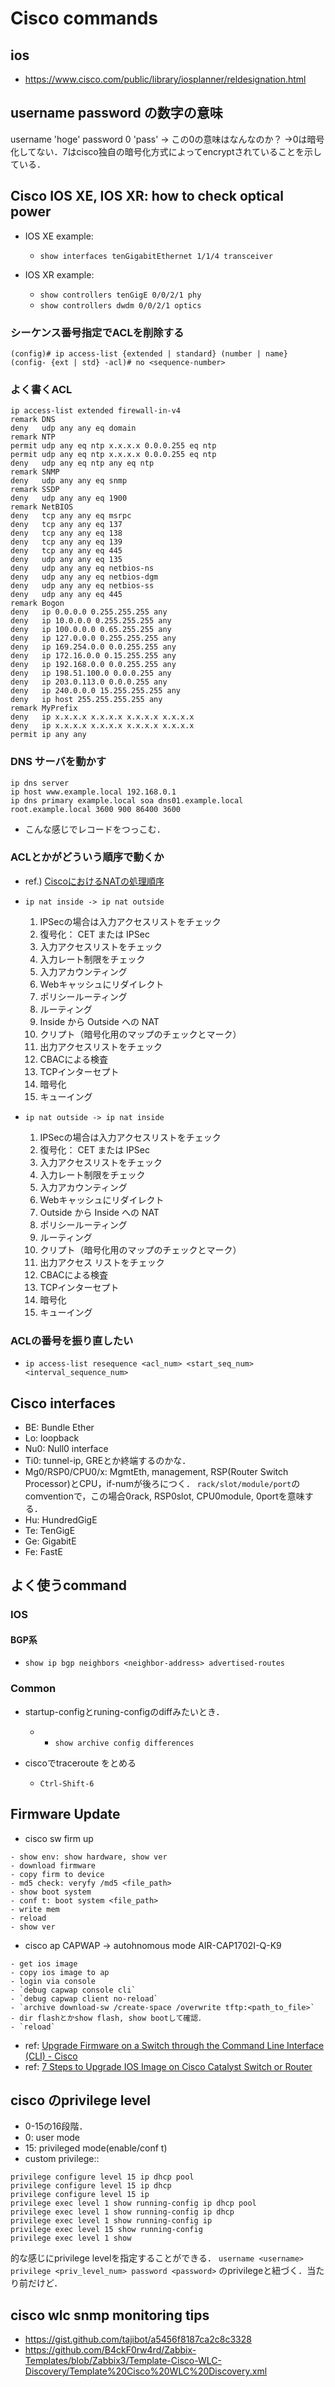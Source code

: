 # Cisco commands

## ios
- https://www.cisco.com/public/library/iosplanner/reldesignation.html

## username password の数字の意味
username 'hoge' password 0 'pass' -> この0の意味はなんなのか？
→0は暗号化してない．7はcisco独自の暗号化方式によってencryptされていることを示している．

## Cisco IOS XE, IOS XR: how to check optical power
- IOS XE example:
  - `show interfaces tenGigabitEthernet 1/1/4 transceiver`

- IOS XR example:
  - `show controllers tenGigE 0/0/2/1 phy`
  - `show controllers dwdm 0/0/2/1 optics`

### シーケンス番号指定でACLを削除する
```
(config)# ip access-list {extended | standard} (number | name}
(config- {ext | std} -acl)# no <sequence-number>
```

### よく書くACL
```
ip access-list extended firewall-in-v4
remark DNS
deny   udp any any eq domain
remark NTP
permit udp any eq ntp x.x.x.x 0.0.0.255 eq ntp
permit udp any eq ntp x.x.x.x 0.0.0.255 eq ntp
deny   udp any eq ntp any eq ntp
remark SNMP
deny   udp any any eq snmp
remark SSDP
deny   udp any any eq 1900
remark NetBIOS
deny   tcp any any eq msrpc
deny   tcp any any eq 137
deny   tcp any any eq 138
deny   tcp any any eq 139
deny   tcp any any eq 445
deny   udp any any eq 135
deny   udp any any eq netbios-ns
deny   udp any any eq netbios-dgm
deny   udp any any eq netbios-ss
deny   udp any any eq 445
remark Bogon
deny   ip 0.0.0.0 0.255.255.255 any
deny   ip 10.0.0.0 0.255.255.255 any
deny   ip 100.0.0.0 0.65.255.255 any
deny   ip 127.0.0.0 0.255.255.255 any
deny   ip 169.254.0.0 0.0.255.255 any
deny   ip 172.16.0.0 0.15.255.255 any
deny   ip 192.168.0.0 0.0.255.255 any
deny   ip 198.51.100.0 0.0.0.255 any
deny   ip 203.0.113.0 0.0.0.255 any
deny   ip 240.0.0.0 15.255.255.255 any
deny   ip host 255.255.255.255 any
remark MyPrefix
deny   ip x.x.x.x x.x.x.x x.x.x.x x.x.x.x
deny   ip x.x.x.x x.x.x.x x.x.x.x x.x.x.x
permit ip any any
```

### DNS サーバを動かす
```
ip dns server
ip host www.example.local 192.168.0.1
ip dns primary example.local soa dns01.example.local root.example.local 3600 900 86400 3600
```
  - こんな感じでレコードをつっこむ．

### ACLとかがどういう順序で動くか
- ref.) [CiscoにおけるNATの処理順序](https://www.infraexpert.com/study/nat7.htm)
- `ip nat inside -> ip nat outside`
  1. IPSecの場合は入力アクセスリストをチェック 
  1. 復号化： CET または IPSec 
  1. 入力アクセスリストをチェック 
  1. 入力レート制限をチェック
  1. 入力アカウンティング 
  1. Webキャッシュにリダイレクト
  1. ポリシールーティング
  1. ルーティング
  1. Inside から Outside への NAT 
  1. クリプト（暗号化用のマップのチェックとマーク） 
  1. 出力アクセスリストをチェック 
  1. CBACによる検査
  1. TCPインターセプト 
  1. 暗号化
  1. キューイング

- `ip nat outside -> ip nat inside`
  1. IPSecの場合は入力アクセスリストをチェック 
  1. 復号化： CET または IPSec
  1. 入力アクセスリストをチェック 
  1. 入力レート制限をチェック
  1. 入力アカウンティング
  1. Webキャッシュにリダイレクト
  1. Outside から Inside への NAT
  1. ポリシールーティング
  1. ルーティング
  1. クリプト（暗号化用のマップのチェックとマーク）
  1. 出力アクセス リストをチェック
  1. CBACによる検査
  1. TCPインターセプト 
  1. 暗号化
  1. キューイング

### ACLの番号を振り直したい
- `ip access-list resequence <acl_num> <start_seq_num> <interval_sequence_num>`

## Cisco interfaces
- BE: Bundle Ether
- Lo: loopback
- Nu0: Null0 interface
- Ti0:  tunnel-ip, GREとか終端するのかな．
- Mg0/RSP0/CPU0/x: MgmtEth, management, RSP(Router Switch Processor)とCPU，if-numが後ろにつく． `rack/slot/module/port`のcomventionで，この場合0rack, RSP0slot, CPU0module, 0portを意味する．
- Hu: HundredGigE
- Te: TenGigE
- Ge: GigabitE
- Fe: FastE

## よく使うcommand
### IOS
#### BGP系
- `show ip bgp neighbors <neighbor-address> advertised-routes`

### Common
- startup-configとruning-configのdiffみたいとき．
  - - `show archive config differences`

- ciscoでtraceroute をとめる
  - `Ctrl-Shift-6`

## Firmware Update
-  cisco sw firm up
```
- show env: show hardware, show ver
- download firmware
- copy firm to device
- md5 check: veryfy /md5 <file_path>
- show boot system
- conf t: boot system <file_path>
- write mem
- reload
- show ver
```

- cisco ap CAPWAP -> autohnomous mode AIR-CAP1702I-Q-K9
```
- get ios image
- copy ios image to ap
- login via console
- `debug capwap console cli`
- `debug capwap client no-reload`
- `archive download-sw /create-space /overwrite tftp:<path_to_file>`
- dir flashとかshow flash, show bootして確認．
- `reload`
```
- ref: [Upgrade Firmware on a Switch through the Command Line Interface (CLI) - Cisco](https://www.cisco.com/c/en/us/support/docs/smb/switches/cisco-550x-series-stackable-managed-switches/smb5566-upgrade-firmware-on-a-switch-through-the-command-line-interf.html)
- ref: [7 Steps to Upgrade IOS Image on Cisco Catalyst Switch or Router](https://www.thegeekstuff.com/2011/06/upgrade-cisco-ios-image/)

## cisco のprivilege level
- 0-15の16段階．
- 0: user mode
- 15: privileged mode(enable/conf t)
- custom privilege::
```
privilege configure level 15 ip dhcp pool
privilege configure level 15 ip dhcp
privilege configure level 15 ip
privilege exec level 1 show running-config ip dhcp pool
privilege exec level 1 show running-config ip dhcp
privilege exec level 1 show running-config ip
privilege exec level 15 show running-config
privilege exec level 1 show
```
的な感じにprivilege levelを指定することができる．
`username <username> privilege <priv_level_num> password <password>`
のprivilegeと紐づく．当たり前だけど．

## cisco wlc snmp monitoring tips
- https://gist.github.com/tajibot/a5456f8187ca2c8c3328
- https://github.com/B4ckF0rw4rd/Zabbix-Templates/blob/Zabbix3/Template-Cisco-WLC-Discovery/Template%20Cisco%20WLC%20Discovery.xml
